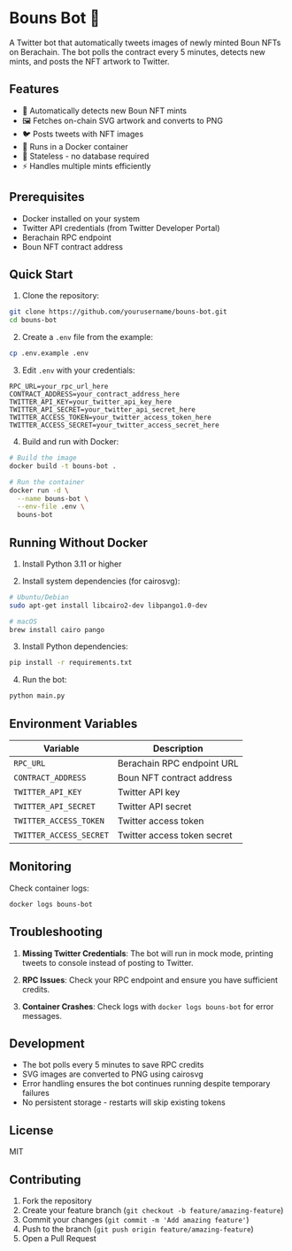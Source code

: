 # Bouns Bot 🤖

A Twitter bot that automatically tweets images of newly minted Boun NFTs on Berachain. The bot polls the contract every 5 minutes, detects new mints, and posts the NFT artwork to Twitter.

## Features

- 🔄 Automatically detects new Boun NFT mints
- 🖼️ Fetches on-chain SVG artwork and converts to PNG
- 🐦 Posts tweets with NFT images
- 🐳 Runs in a Docker container
- 🚫 Stateless - no database required
- ⚡ Handles multiple mints efficiently

## Prerequisites

- Docker installed on your system
- Twitter API credentials (from Twitter Developer Portal)
- Berachain RPC endpoint
- Boun NFT contract address

## Quick Start

1. Clone the repository:
```bash
git clone https://github.com/yourusername/bouns-bot.git
cd bouns-bot
```

2. Create a `.env` file from the example:
```bash
cp .env.example .env
```

3. Edit `.env` with your credentials:
```env
RPC_URL=your_rpc_url_here
CONTRACT_ADDRESS=your_contract_address_here
TWITTER_API_KEY=your_twitter_api_key_here
TWITTER_API_SECRET=your_twitter_api_secret_here
TWITTER_ACCESS_TOKEN=your_twitter_access_token_here
TWITTER_ACCESS_SECRET=your_twitter_access_secret_here
```

4. Build and run with Docker:
```bash
# Build the image
docker build -t bouns-bot .

# Run the container
docker run -d \
  --name bouns-bot \
  --env-file .env \
  bouns-bot
```

## Running Without Docker

1. Install Python 3.11 or higher

2. Install system dependencies (for cairosvg):
```bash
# Ubuntu/Debian
sudo apt-get install libcairo2-dev libpango1.0-dev

# macOS
brew install cairo pango
```

3. Install Python dependencies:
```bash
pip install -r requirements.txt
```

4. Run the bot:
```bash
python main.py
```

## Environment Variables

| Variable | Description |
|----------|-------------|
| `RPC_URL` | Berachain RPC endpoint URL |
| `CONTRACT_ADDRESS` | Boun NFT contract address |
| `TWITTER_API_KEY` | Twitter API key |
| `TWITTER_API_SECRET` | Twitter API secret |
| `TWITTER_ACCESS_TOKEN` | Twitter access token |
| `TWITTER_ACCESS_SECRET` | Twitter access token secret |

## Monitoring

Check container logs:
```bash
docker logs bouns-bot
```

## Troubleshooting

1. **Missing Twitter Credentials**: The bot will run in mock mode, printing tweets to console instead of posting to Twitter.

2. **RPC Issues**: Check your RPC endpoint and ensure you have sufficient credits.

3. **Container Crashes**: Check logs with `docker logs bouns-bot` for error messages.

## Development

- The bot polls every 5 minutes to save RPC credits
- SVG images are converted to PNG using cairosvg
- Error handling ensures the bot continues running despite temporary failures
- No persistent storage - restarts will skip existing tokens

## License

MIT

## Contributing

1. Fork the repository
2. Create your feature branch (`git checkout -b feature/amazing-feature`)
3. Commit your changes (`git commit -m 'Add amazing feature'`)
4. Push to the branch (`git push origin feature/amazing-feature`)
5. Open a Pull Request
